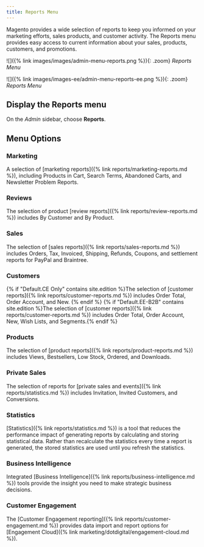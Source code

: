 ```yaml
---
title: Reports Menu
---
```


Magento provides a wide selection of reports to keep you informed on your marketing efforts, sales products, and customer activity. The Reports menu provides easy access to current information about your sales, products, customers, and promotions.

<!--{% if "Default.CE Only" contains site.edition %}-->
![]({% link images/images/admin-menu-reports.png %}){: .zoom}
_Reports Menu_
<!--{% endif %}-->
<!--{% if "Default.EE-B2B" contains site.edition %}-->
![]({% link images/images-ee/admin-menu-reports-ee.png %}){: .zoom}
_Reports Menu_
<!--{% endif %}-->

## Display the Reports menu

On the _Admin_ sidebar, choose **Reports**.

## Menu Options

### Marketing

A selection of [marketing reports]({% link reports/marketing-reports.md %}), including Products in Cart, Search Terms, Abandoned Carts, and Newsletter Problem Reports.

### Reviews

The selection of product [review reports]({% link reports/review-reports.md %}) includes By Customer and By Product.

### Sales

The selection of [sales reports]({% link reports/sales-reports.md %}) includes Orders, Tax, Invoiced, Shipping, Refunds, Coupons, and settlement reports for PayPal and Braintree.

### Customers

{% if "Default.CE Only" contains site.edition %}The selection of [customer reports]({% link reports/customer-reports.md %}) includes Order Total, Order Account, and New. {% endif %}
{% if "Default.EE-B2B" contains site.edition %}The selection of [customer reports]({% link reports/customer-reports.md %}) includes Order Total, Order Account, New, Wish Lists, and Segments.{% endif %}

### Products

The selection of [product reports]({% link reports/product-reports.md %}) includes Views, Bestsellers, Low Stock, Ordered, and Downloads.

<!--{% if "Default.EE-B2B" contains site.edition %}-->
### Private Sales

The selection of reports for [private sales and events]({% link reports/statistics.md %}) includes Invitation, Invited Customers, and Conversions.

<!--{% endif %}-->
### Statistics

[Statistics]({% link reports/statistics.md %}) is a tool that reduces the performance impact of generating reports by calculating and storing statistical data. Rather than recalculate the statistics every time a report is generated, the stored statistics are used until you refresh the statistics.

### Business Intelligence

Integrated [Business Intelligence]({% link reports/business-intelligence.md %}) tools provide the insight you need to make strategic business decisions.

### Customer Engagement

The [Customer Engagement reporting]({% link reports/customer-engagement.md %}) provides data import and report options for [Engagement Cloud]({% link marketing/dotdigital/engagement-cloud.md %}).
